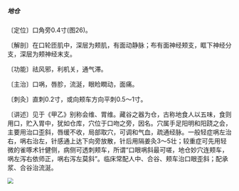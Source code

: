 ##### 地仓

〔定位〕口角旁0.4寸(图26)。

〔解剖〕在口轮匝肌中，深层为颊肌，有面动静脉；布有面神经颊支，眶下神经分支，深层为颊神经末支。

〔功能〕祛风邪，利机关，通气滞。

〔主治〕口㖞，唇胗，流涎，眼睑瞤动，面痛。

〔刺灸〕直刺0.2寸，或向颊车方向平刺0.5〜1寸。

〔讲述〕见于《甲乙》别称会维、胃维。藏谷之器为仓，古称地食人以五味，食则用口，贮入胃中，犹如仓库，穴位于口吻之旁，因名。穴属手足阳明和阳跷之会，主要用治口歪斜，唇缓不收，局部取穴，可调和气血，疏通经脉。一般轻症㖞左治右，㖞右治左，针感通上达下向旁放散，针后用隔姜灸3〜5壮；较重症可先用轻微的雀啄术针健侧，病侧可透刺颊车，所谓“口眼㖞斜最可嗟，地仓妙穴连颊车，㖞左泻右依师正，㖞右泻左莫斜”。临床常配人中、合谷、颊车治口眼歪斜；配承浆、合谷治流涎。

<img src="./img/图26.jpg" style="zoom:80%;" />
